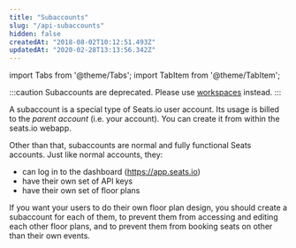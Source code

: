 ```yaml
---
title: "Subaccounts"
slug: "/api-subaccounts"
hidden: false
createdAt: "2018-08-02T10:12:51.493Z"
updatedAt: "2020-02-28T13:13:56.342Z"
---
```


import Tabs from '@theme/Tabs';
import TabItem from '@theme/TabItem';


:::caution 
Subaccounts are deprecated. Please use [workspaces](api-workspaces) instead.
:::

A subaccount is a special type of Seats.io user account. Its usage is billed to the *parent account* (i.e. your account). You can create it from within the seats.io webapp. 

Other than that, subaccounts are normal and fully functional Seats accounts. Just like normal accounts, they:
* can log in to the dashboard (https://app.seats.io)
* have their own set of API keys
* have their own set of floor plans

If you want your users to do their own floor plan design, you should create a subaccount for each of them, to prevent them from accessing and editing each other floor plans, and to prevent them from booking seats on other than their own events.
